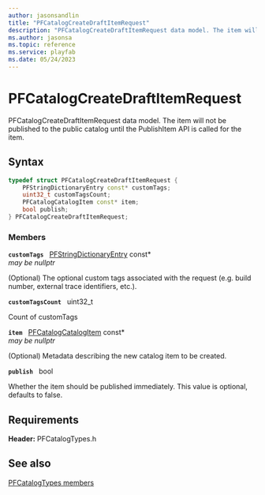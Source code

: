 ```yaml
---
author: jasonsandlin
title: "PFCatalogCreateDraftItemRequest"
description: "PFCatalogCreateDraftItemRequest data model. The item will not be published to the public catalog until the PublishItem API is called for the item."
ms.author: jasonsa
ms.topic: reference
ms.service: playfab
ms.date: 05/24/2023
---
```


# PFCatalogCreateDraftItemRequest  

PFCatalogCreateDraftItemRequest data model. The item will not be published to the public catalog until the PublishItem API is called for the item.  

## Syntax  
  
```cpp
typedef struct PFCatalogCreateDraftItemRequest {  
    PFStringDictionaryEntry const* customTags;  
    uint32_t customTagsCount;  
    PFCatalogCatalogItem const* item;  
    bool publish;  
} PFCatalogCreateDraftItemRequest;  
```
  
### Members  
  
**`customTags`** &nbsp; [PFStringDictionaryEntry](../../pftypes/structs/pfstringdictionaryentry.md) const*  
*may be nullptr*  
  
(Optional) The optional custom tags associated with the request (e.g. build number, external trace identifiers, etc.).
  
**`customTagsCount`** &nbsp; uint32_t  
  
Count of customTags
  
**`item`** &nbsp; [PFCatalogCatalogItem](pfcatalogcatalogitem.md) const*  
*may be nullptr*  
  
(Optional) Metadata describing the new catalog item to be created.
  
**`publish`** &nbsp; bool  
  
Whether the item should be published immediately. This value is optional, defaults to false.
  
  
## Requirements  
  
**Header:** PFCatalogTypes.h
  
## See also  
[PFCatalogTypes members](../pfcatalogtypes_members.md)  

  
  
